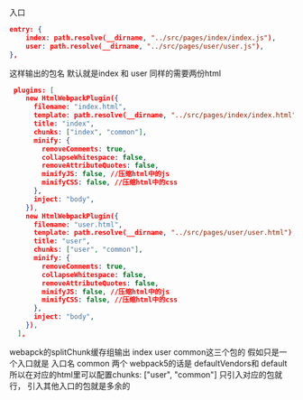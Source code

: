 入口
```json
entry: {
    index: path.resolve(__dirname, "../src/pages/index/index.js"),
    user: path.resolve(__dirname, "../src/pages/user/user.js"),
},
```
这样输出的包名 默认就是index 和 user
同样的需要两份html
```json
 plugins: [
    new HtmlWebpackPlugin({
      filename: "index.html",
      template: path.resolve(__dirname, "../src/pages/index/index.html"),
      title: "index",
      chunks: ["index", "common"],
      minify: {
        removeComments: true,
        collapseWhitespace: false,
        removeAttributeQuotes: false,
        minifyJS: false, //压缩html中的js
        minifyCSS: false, //压缩html中的css
      },
      inject: "body",
    }),
    new HtmlWebpackPlugin({
      filename: "user.html",
      template: path.resolve(__dirname, "../src/pages/user/user.html"),
      title: "user",
      chunks: ["user", "common"],
      minify: {
        removeComments: true,
        collapseWhitespace: false,
        removeAttributeQuotes: false,
        minifyJS: false, //压缩html中的js
        minifyCSS: false, //压缩html中的css
      },
      inject: "body",
    }),
  ],
```
webapck的splitChunk缓存组输出 index user common这三个包的
假如只是一个入口就是 入口名 common 两个
webpack5的话是 defaultVendors和 default
所以在对应的html里可以配置chunks: ["user", "common"] 只引入对应的包就行，
引入其他入口的包就是多余的
